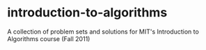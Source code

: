introduction-to-algorithms
==========================

A collection of problem sets and solutions for MIT's Introduction to Algorithms course (Fall 2011)

